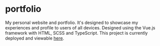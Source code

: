 # portfolio

My personal website and portfolio. It's designed to showcase my experiences and profile to users of
all devices. Designed using the Vue.js framework with HTML, SCSS and TypeScript. This project is currently
deployed and viewable [here](https://tahmid.pro).
